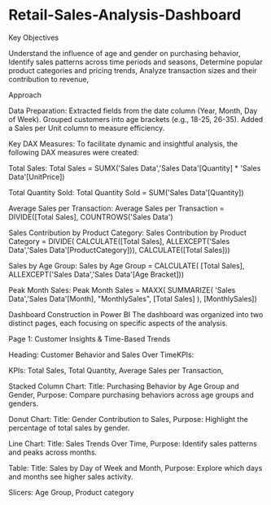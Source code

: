 # Retail-Sales-Analysis-Dashboard
Key Objectives

Understand the influence of age and gender on purchasing behavior,
Identify sales patterns across time periods and seasons,
Determine popular product categories and pricing trends,
Analyze transaction sizes and their contribution to revenue,

Approach

Data Preparation:
Extracted fields from the date column (Year, Month, Day of Week).
Grouped customers into age brackets (e.g., 18-25, 26-35).
Added a Sales per Unit column to measure efficiency.

Key DAX Measures:
To facilitate dynamic and insightful analysis, the following DAX measures were created:

Total Sales:
Total Sales = SUMX('Sales Data','Sales Data'[Quantity] * 'Sales Data'[UnitPrice])

Total Quantity Sold:
Total Quantity Sold = SUM('Sales Data'[Quantity])

Average Sales per Transaction:
Average Sales per Transaction = DIVIDE([Total Sales], COUNTROWS('Sales Data')

Sales Contribution by Product Category:
Sales Contribution by Product Category = DIVIDE(
    CALCULATE([Total Sales], ALLEXCEPT('Sales Data','Sales Data'[ProductCategory])),
    CALCULATE([Total Sales]))

Sales by Age Group:
Sales by Age Group = CALCULATE(
    [Total Sales],
    ALLEXCEPT('Sales Data','Sales Data'[Age Bracket]))

Peak Month Sales:
Peak Month Sales = MAXX(
    SUMMARIZE(
        'Sales Data','Sales Data'[Month],
        "MonthlySales", [Total Sales]
    ),
    [MonthlySales])

Dashboard Construction in Power BI
The dashboard was organized into two distinct pages, each focusing on specific aspects of the analysis.

Page 1: Customer Insights & Time-Based Trends

Heading: Customer Behavior and Sales Over TimeKPIs:

KPIs:
Total Sales,
Total Quantity,
Average Sales per Transaction,

Stacked Column Chart:
Title: Purchasing Behavior by Age Group and Gender,
Purpose: Compare purchasing behaviors across age groups and genders.

Donut Chart:
Title: Gender Contribution to Sales,
Purpose: Highlight the percentage of total sales by gender.

Line Chart:
Title: Sales Trends Over Time,
Purpose: Identify sales patterns and peaks across months.

Table:
Title: Sales by Day of Week and Month,
Purpose: Explore which days and months see higher sales activity.

Slicers:
Age Group,
Product category


